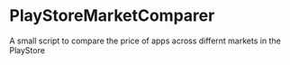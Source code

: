 # PlayStoreMarketComparer
A small script to compare the price of apps across differnt markets in the PlayStore
